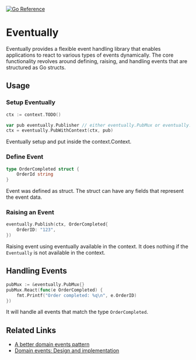 [![Go Reference](https://pkg.go.dev/badge/github.com/uudashr/eventually.svg)](https://pkg.go.dev/github.com/uudashr/eventually)

# Eventually
Eventually provides a flexible event handling library that enables applications to react to various types of events dynamically. The core functionality revolves around defining, raising, and handling events that are structured as Go structs.

## Usage


### Setup Eventually

```go
ctx := context.TODO()

var pub eventually.Publisher // either eventually.PubMux or eventually.Recorder
ctx = eventually.PubWithContext(ctx, pub)
```

Eventually setup and put inside the context.Context.

### Define Event
```go
type OrderCompleted struct {
    OrderId string
}
```

Event was defined as struct. The struct can have any fields that represent the event data.

### Raising an Event

```go
eventually.Publish(ctx, OrderCompleted{
    OrderID: "123",
})
```

Raising event using eventually available in the context. It does nothing if the `Eventually` is not available in the context.

## Handling Events

```go
pubMux := &eventually.PubMux{}
pubMux.React(func(e OrderCompleted) {
    fmt.Printf("Order completed: %q\n", e.OrderID)
})
```

It will handle all events that match the type `OrderCompleted`.

## Related Links
- [A better domain events pattern](https://lostechies.com/jimmybogard/2014/05/13/a-better-domain-events-pattern/)
- [Domain events: Design and implementation](https://learn.microsoft.com/en-us/dotnet/architecture/microservices/microservice-ddd-cqrs-patterns/domain-events-design-implementation)
